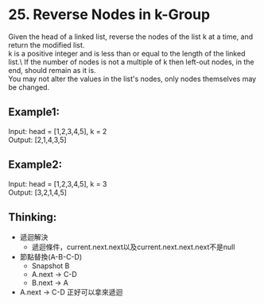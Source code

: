 # 25. Reverse Nodes in k-Group
Given the head of a linked list, reverse the nodes of the list k at a time, and return the modified list.\
k is a positive integer and is less than or equal to the length of the linked list.\ 
If the number of nodes is not a multiple of k then left-out nodes, in the end, should remain as it is.\
You may not alter the values in the list's nodes, only nodes themselves may be changed.

## Example1:
Input: head = [1,2,3,4,5], k = 2\
Output: [2,1,4,3,5]

## Example2:
Input: head = [1,2,3,4,5], k = 3\
Output: [3,2,1,4,5]

## Thinking:
- 遞迴解決
  - 遞迴條件，current.next.next以及current.next.next.next不是null
- 節點替換(A-B-C-D)
  - Snapshot B
  - A.next -> C-D
  - B.next -> A
- A.next -> C-D 正好可以拿來遞迴

